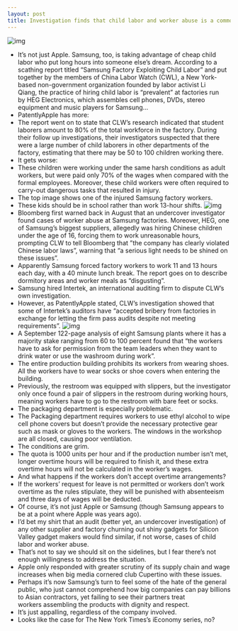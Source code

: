 ```yaml
---
layout: post
title: Investigation finds that child labor and worker abuse is a common practice at Samsung factories
---
```

![img](http://media.idownloadblog.com/wp-content/uploads/2012/10/Samsung-injured-factory-worker.jpg)
* It’s not just Apple. Samsung, too, is taking advantage of cheap child labor who put long hours into someone else’s dream. According to a scathing report titled “Samsung Factory Exploiting Child Labor” and put together by the members of China Labor Watch (CWL), a New York-based non-government organization founded by labor activist Li Qiang, the practice of hiring child labor is “prevalent” at factories run by HEG Electronics, which assembles cell phones, DVDs, stereo equipment and music players for Samsung…
* PatentlyApple has more:
* The report went on to state that CLW’s research indicated that student laborers amount to 80% of the total workforce in the factory. During their follow up investigations, their investigators suspected that there were a large number of child laborers in other departments of the factory, estimating that there may be 50 to 100 children working there.
* It gets worse:
* These children were working under the same harsh conditions as adult workers, but were paid only 70% of the wages when compared with the formal employees. Moreover, these child workers were often required to carry-out dangerous tasks that resulted in injury.
* The top image shows one of the injured Samsung factory workers.
* These kids should be in school rather than work 13-hour shifts.
![img](http://media.idownloadblog.com/wp-content/uploads/2012/10/Samsung-factory-workers-taking-a-break.jpg)
* Bloomberg first warned back in August that an undercover investigator found cases of worker abuse at Samsung factories. Moreover, HEG, one of Samsung’s biggest suppliers, allegedly was hiring Chinese children under the age of 16, forcing them to work unreasonable hours, prompting CLW to tell Bloomberg that ”the company has clearly violated Chinese labor laws”, warning that “a serious light needs to be shined on these issues”.
* Apparently Samsung forced factory workers to work 11 and 13 hours each day, with a 40 minute lunch break. The report goes on to describe dormitory areas and worker meals as “disgusting”.
* Samsung hired Intertek, an international auditing firm to dispute CLW’s own investigation.
* However, as PatentlyApple stated, CLW’s investigation showed that some of Intertek’s auditors have “accepted bribery from factories in exchange for letting the firm pass audits despite not meeting requirements”.
![img](http://media.idownloadblog.com/wp-content/uploads/2012/05/Samsung-Galaxy-S-III-teaser-inspired-by-nature-designed-by-humans.jpg)
* A September 122-page analysis of eight Samsung plants where it has a majority stake ranging from 60 to 100 percent found that “the workers have to ask for permission from the team leaders when they want to drink water or use the washroom during work”.
* The entire production building prohibits its workers from wearing shoes. All the workers have to wear socks or shoe covers when entering the building.
* Previously, the restroom was equipped with slippers, but the investigator only once found a pair of slippers in the restroom during working hours, meaning workers have to go to the restroom with bare feet or socks.
* The packaging department is especially problematic.
* The Packaging department requires workers to use ethyl alcohol to wipe cell phone covers but doesn’t provide the necessary protective gear such as mask or gloves to the workers. The windows in the workshop are all closed, causing poor ventilation.
* The conditions are grim.
* The quota is 1000 units per hour and if the production number isn’t met, longer overtime hours will be required to finish it, and these extra overtime hours will not be calculated in the worker’s wages.
* And what happens if the workers don’t accept overtime arrangements?
* If the workers’ request for leave is not permitted or workers don’t work overtime as the rules stipulate, they will be punished with absenteeism and three days of wages will be deducted.
* Of course, it’s not just Apple or Samsung (though Samsung appears to be at a point where Apple was years ago).
* I’d bet my shirt that an audit (better yet, an undercover investigation) of any other supplier and factory churning out shiny gadgets for Silicon Valley gadget makers would find similar, if not worse, cases of child labor and worker abuse.
* That’s not to say we should sit on the sidelines, but I fear there’s not enough willingness to address the situation.
* Apple only responded with greater scrutiny of its supply chain and wage increases when big media cornered club Cupertino with these issues.
* Perhaps it’s now Samsung’s turn to feel some of the hate of the general public, who just cannot comprehend how big companies can pay billions to Asian contractors, yet failing to see their partners treat workers assembling the products with dignity and respect.
* It’s just appalling, regardless of the company involved.
* Looks like the case for The New York Times’s iEconomy series, no?

